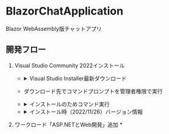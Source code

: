 # BlazorChatApplication
Blazor WebAssembly版チャットアプリ

## 開発フロー

1. Visual Studio Community 2022インストール
    * <details><summary>Visual Studio Installer最新ダウンロード</summary><div>
        https://aka.ms/vs/17/release/vs_community.exe</div></details>
    * ダウンロード先でコマンドプロンプトを管理者権限で実行
    * <details><summary>インストールのためコマンド実行</summary><div>
        vs_Community.exe --nocache --noUpdateInstaller --add Microsoft.VisualStudio.Workload.NetWeb --includeRecommended --includeOptional --quiet --norestart
        詳細：https://learn.microsoft.com/en-us/visualstudio/install/use-command-line-parameters-to-install-visual-studio?view=vs-2022
    * <details><summary>インストール時（2022/11/26）バージョン情報</summary><div>
        Microsoft Visual Studio Community 2022
        Version 17.4.1
        VisualStudio.17.Release/17.4.1+33110.190
        Microsoft .NET Framework
        Version 4.8.04084

        インストールされているバージョン:Community

        ASP.NET and Web Tools   17.4.326.54890
        ASP.NET and Web Tools

        Azure App Service Tools v3.0.0   17.4.326.54890
        Azure App Service Tools v3.0.0

        Azure Functions and Web Jobs Tools   17.4.326.54890
        Azure Functions and Web Jobs Tools

        C# ツール   4.4.0-6.22559.4+d7e8a398ef479a908e76bded82150c39251d0c9c
        IDE で使用する C# コンポーネント。プロジェクトの種類や設定に応じて、異なるバージョンのコンパイラを使用できます。

        Common Azure Tools   1.10
        Azure Mobile Services および Microsoft Azure Tools で使用する共通サービスを提供します。

        Microsoft JVM Debugger   1.0
        Provides support for connecting the Visual Studio debugger to JDWP compatible Java Virtual Machines

        NuGet パッケージ マネージャー   6.4.0
        Visual Studio 内の NuGet パッケージ マネージャー。NuGet の詳細については、https://docs.nuget.org/ にアクセスしてください

        Razor (ASP.NET Core)   17.0.0.2246202+61cc048d36a3fc9246d2f04625988b19a18ab8f0
        ASP.NET Core Razor の言語サービスを提供します。

        SQL Server Data Tools   17.0.62207.28050
        Microsoft SQL Server Data Tools

        TypeScript Tools   17.0.10921.2001
        TypeScript Tools for Microsoft Visual Studio

        Visual Basic ツール   4.4.0-6.22559.4+d7e8a398ef479a908e76bded82150c39251d0c9c
        IDE で使用する Visual Basic コンポーネント。プロジェクトの種類や設定に応じて、異なるバージョンのコンパイラを使用できます。

        Visual F# Tools   17.4.0-beta.22512.4+525d5109e389341bb90b144c24e2ad1ceec91e7b
        Microsoft Visual F# Tools

        Visual Studio IntelliCode   2.2
        Visual Studio 向けの AI 支援付き開発。
        </div></details>

1. ワークロード「ASP.NETとWeb開発」追加
   * 


